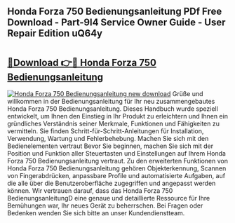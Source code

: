 ## Honda Forza 750 Bedienungsanleitung PDf Free Download - Part-9l4 Service Owner Guide - User Repair Edition uQ64y

# <h2><a href="http://df23k08.blite.top/?on=Honda+Forza+750+Bedienungsanleitung">🔗Download 👉🔴 Honda Forza 750 Bedienungsanleitung</a></h2>

[![Honda Forza 750 Bedienungsanleitung new download](https://i.imgur.com/lujVjoI.png)](http://df23k08.blite.top/?on=Honda+Forza+750+Bedienungsanleitung)
Grüße und willkommen in der Bedienungsanleitung für Ihr neu zusammengebautes Honda Forza 750 Bedienungsanleitung. Dieses Handbuch wurde speziell entwickelt, um Ihnen den Einstieg in Ihr Produkt zu erleichtern und Ihnen ein gründliches Verständnis seiner Merkmale, Funktionen und Fähigkeiten zu vermitteln. Sie finden Schritt-für-Schritt-Anleitungen für Installation, Verwendung, Wartung und Fehlerbehebung. Machen Sie sich mit den Bedienelementen vertraut Bevor Sie beginnen, machen Sie sich mit der Position und Funktion aller Steuertasten und Einstellungen auf Ihrem Honda Forza 750 Bedienungsanleitung vertraut. Zu den erweiterten Funktionen von Honda Forza 750 Bedienungsanleitung gehören Objekterkennung, Scannen von Fingerabdrücken, anpassbare Profile und automatisierte Aufgaben, auf die alle über die Benutzeroberfläche zugegriffen und angepasst werden können. Wir vertrauen darauf, dass das Honda Forza 750 BedienungsanleitungD eine genaue und detaillierte Ressource für Ihre Bemühungen war, Ihr neues Gerät zu beherrschen. Bei Fragen oder Bedenken wenden Sie sich bitte an unser Kundendienstteam.
